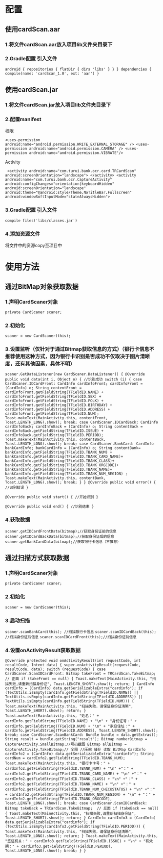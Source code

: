 # 配置

## 使用cardScan.aar

### 1.将文件cardScan.aar放入项目lib文件夹目录下

### 2.Gradle配置 引入文件

 ` android {
repositories {
    flatDir {
        dirs 'libs'
    }
}
}
dependencies {
        compile(name: 'cardScan_1.0', ext: 'aar')
} ` 

## 使用cardScan.jar

### 1.将文件cardScan.jar放入项目lib文件夹目录下

### 2.配置manifest

权限

 `<uses-permission android:name="android.permission.WRITE_EXTERNAL_STORAGE" />
    <uses-permission android:name="android.permission.CAMERA" />
    <uses-permission android:name="android.permission.VIBRATE"/> `
    
 Activity
 
  ` <activity
            android:name="com.turui.bank.ocr.card.TRCardScan"
            android:screenOrientation="landscape">
        </activity>
        <activity
            android:name="com.turui.bank.ocr.CaptureActivity"
            android:configChanges="orientation|keyboardHidden"
            android:screenOrientation="landscape"
            android:theme="@android:style/Theme.NoTitleBar.Fullscreen"
            android:windowSoftInputMode="stateAlwaysHidden">`
        </activity>
        
### 3.Gradle配置 引入文件

   `compile files('libs/classes.jar')` 
   
### 4.添加资源文件

将文件中的资源copy至项目中


# 使用方法

## 通过BitMap对象获取数据

### 1.声明CardScaner对象

 ` private CardScaner scaner; ` 
 
### 2.初始化

 ` scaner = new CardScaner(this); ` 
 
### 3.设置监听（仅针对于通过Bitmap获取信息的方式）（银行卡信息不推荐使用这种方式，因为银行卡识别是否成功不仅取决于图片清晰度，还有其他因素，具体不明）

 ` scaner.GetDataListener(new CardScaner.DataListener() {
    @Override
    public void data(int i, Object o) {
	//识别成功
        switch (i) {
            case CardScaner.IDCardFront:
                CardInfo cardInfoFront;
                cardInfoFront = (CardInfo) o;
                String contentFront = cardInfoFront.getFieldString(TFieldID.NAME) +
                        cardInfoFront.getFieldString(TFieldID.SEX) +
                        cardInfoFront.getFieldString(TFieldID.FOLK) +
                        cardInfoFront.getFieldString(TFieldID.BIRTHDAY) +
                        cardInfoFront.getFieldString(TFieldID.ADDRESS) +
                        cardInfoFront.getFieldString(TFieldID.NUM);
                Toast.makeText(MainActivity.this, contentFront, Toast.LENGTH_LONG).show();
                    break;
            case CardScaner.IDCardBack:
                CardInfo cardInfoBack;
                cardInfoBack = (CardInfo) o;
                String contentBack =
                        cardInfoBack.getFieldString(TFieldID.ISSUE) +
                                cardInfoBack.getFieldString(TFieldID.PERIOD);
                Toast.makeText(MainActivity.this, contentBack, Toast.LENGTH_LONG).show();
                    break;
            case CardScaner.BankCard:
                CardInfo bankCardInfo;
                bankCardInfo = (CardInfo) o;
                String contentBank=
                        bankCardInfo.getFieldString(TFieldID.TBANK_NUM) +
                                bankCardInfo.getFieldString(TFieldID.TBANK_CARD_NAME)+
                                bankCardInfo.getFieldString(TFieldID.TBANK_CLASS)+
                                bankCardInfo.getFieldString(TFieldID.TBANK_ORGCODE)+
                                bankCardInfo.getFieldString(TFieldID.TBANK_NAME)+
                                bankCardInfo.getFieldString(TFieldID.TBANK_NUM_REGION)
                        ;
                Toast.makeText(MainActivity.this, contentBank, Toast.LENGTH_LONG).show();
                  break;
        }
    }
@Override
public void error() {
       //识别错误
} ` 

 ` @Override
public void start() {
      //开始识别
} ` 

 ` @Override
public void end() {
      //识别结束
}  ` 

### 4.获取数据

 ` scaner.getIDCardFrontData(bitmap);//获取身份证前的信息 ` 
 ` scaner.getIDCardBackData(bitmap);//获取身份证后的信息 ` 
 ` scaner.getBankCardData(bitmap);//获取银行卡信息（不推荐） ` 

## 通过扫描方式获取数据

### 1.声明CardScaner对象

 ` private CardScaner scaner; ` 
 
### 2.初始化

 ` scaner = new CardScaner(this); ` 
 
### 3.启动扫描

 ` scaner.scanBankCard(this); //扫描银行卡信息 ` 
 ` scaner.scanIDCardBack(this); //扫描身份证后信息 ` 
 ` scaner.scanIDCardFront(this);//扫描身份证前信息 ` 
 
### 4.设置onActivityResult获取数据

 ` @Override
protected void onActivityResult(int requestCode, int resultCode, Intent data) {
    super.onActivityResult(requestCode, resultCode, data);
    switch (requestCode) {
        case CardScaner.ScanIDCardFront:
            Bitmap takeFront = TRCardScan.TakeBitmap;  // 正面
            if (takeFront == null) {
                Toast.makeText(MainActivity.this, "扫描失败,请重新扫描身份证", Toast.LENGTH_SHORT).show();
                return;
            }
            CardInfo cardInfo = (CardInfo) data.getSerializableExtra("cardinfo");
            if (TextUtils.isEmpty(cardInfo.getFieldString(TFieldID.NAME)) || TextUtils.isEmpty(cardInfo.getFieldString(TFieldID.ADDRESS)) || TextUtils.isEmpty(cardInfo.getFieldString(TFieldID.NUM))) {
                Toast.makeText(MainActivity.this, "扫描失败，请保证身份证清晰", Toast.LENGTH_SHORT).show();
                return;
            }
            Toast.makeText(MainActivity.this, "姓名：" + cardInfo.getFieldString(TFieldID.NAME) + "\n"
                    + "身份证号：" + cardInfo.getFieldString(TFieldID.NUM) + "\n"
                    + "家庭住址：" + cardInfo.getFieldString(TFieldID.ADDRESS), Toast.LENGTH_SHORT).show();
            break;
        case CardScaner.ScanBankCard:
            Bundle bundle = data.getExtras();
            String result = bundle.getString("result");
            Bitmap numberBitmap = CaptureActivity.SmallBitmap;//号码截图
            Bitmap allBitmap = CaptureActivity.TakeBitmap;// 全图
            //压缩 储存 读取 BitMap
            CardInfo cardInfo2 = (CardInfo) data.getSerializableExtra("cardinfo");
            String cardNum = cardInfo2.getFieldString(TFieldID.TBANK_NUM);
            Toast.makeText(MainActivity.this, "银行卡卡号：" + cardInfo2.getFieldString(TFieldID.TBANK_NUM) + "\n"
                    +"：" + cardInfo2.getFieldString(TFieldID.TBANK_CARD_NAME) + "\n"
                    +"：" + cardInfo2.getFieldString(TFieldID.TBANK_CLASS) + "\n"
                    +"：" + cardInfo2.getFieldString(TFieldID.TBANK_NAME) + "\n"
                    +"：" + cardInfo2.getFieldString(TFieldID.TBANK_NUM_CHECKSTATUS) + "\n"
                    +"：" + cardInfo2.getFieldString(TFieldID.TBANK_NUM_REGION) + "\n"
                    + "：" + cardInfo2.getFieldString(TFieldID.TBANK_ORGCODE), Toast.LENGTH_LONG).show();
            break;
        case CardScaner.ScanIDCardBack:
            Bitmap takeBack = TRCardScan.TakeBitmap;  // 反面
            if (takeBack == null) {
                Toast.makeText(MainActivity.this, "扫描失败,请重新扫描身份证", Toast.LENGTH_SHORT).show();
                return;
            }
            CardInfo cardInfo3 = (CardInfo) data.getSerializableExtra("cardinfo");
            if (TextUtils.isEmpty(cardInfo3.getFieldString(TFieldID.PERIOD))) {
                Toast.makeText(MainActivity.this, "扫描失败，请保证身份证清晰", Toast.LENGTH_LONG).show();
                return;
            }
            Toast.makeText(MainActivity.this, "签证机关：" + cardInfo3.getFieldString(TFieldID.ISSUE) + "\n"
                    + "有效期：" + cardInfo3.getFieldString(TFieldID.PERIOD), Toast.LENGTH_LONG).show();
            break;
    }
} `